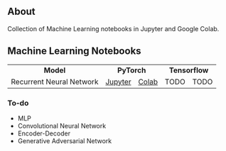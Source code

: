 ## About
Collection of Machine Learning notebooks in Jupyter and Google Colab.

## Machine Learning Notebooks
<table align="center"> 
  <tr>
    <td align="center"><b>Model</b></td>
    <td align="center" colspan="2"><b>PyTorch</b></td>
    <td align="center" colspan="2"><b>Tensorflow</b></td>
  </tr>
  <tr>
    <td align="center">Recurrent Neural Network</td><td align="center"><a href="https://github.com/gcunhase/ML-Notebook/blob/master/rnn_pytorch.ipynb">Jupyter</a></td>
    <td align="center"><a href="https://colab.research.google.com/github/gcunhase/ML-Notebook/blob/master/rnn_pytorch.ipynb">Colab</a></td>
    <td align="center">TODO</td><td align="center">TODO</td>
  </tr>
</table>


### To-do
* MLP
* Convolutional Neural Network
* Encoder-Decoder
* Generative Adversarial Network
